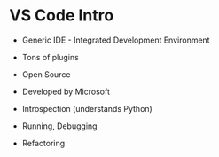 # VS Code Intro

* Generic IDE - Integrated Development Environment
* Tons of plugins
* Open Source
* Developed by Microsoft


* Introspection (understands Python)
* Running, Debugging
* Refactoring


